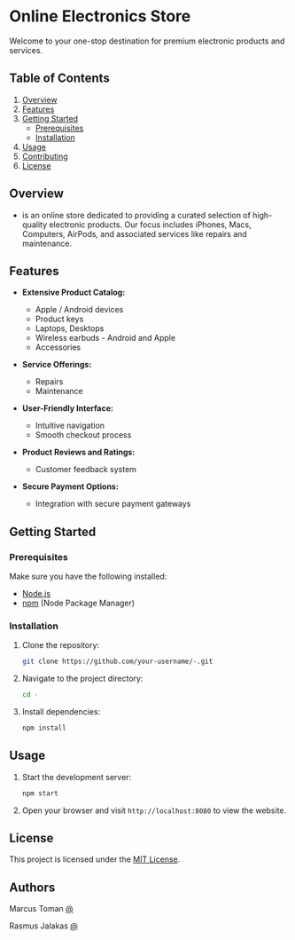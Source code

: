 
# Online Electronics Store

Welcome to your one-stop destination for premium electronic products and services.

## Table of Contents

1. [Overview](#overview)
2. [Features](#features)
3. [Getting Started](#getting-started)
    - [Prerequisites](#prerequisites)
    - [Installation](#installation)
4. [Usage](#usage)
5. [Contributing](#contributing)
6. [License](#license)

## Overview

-  is an online store dedicated to providing a curated selection of high-quality electronic products. Our focus includes iPhones, Macs, Computers, AirPods, and associated services like repairs and maintenance.

## Features

- **Extensive Product Catalog:**
  - Apple / Android devices
  - Product keys 
  - Laptops, Desktops
  - Wireless earbuds - Android and Apple
  - Accessories

- **Service Offerings:**
  - Repairs
  - Maintenance

- **User-Friendly Interface:**
  - Intuitive navigation
  - Smooth checkout process

- **Product Reviews and Ratings:**
  - Customer feedback system

- **Secure Payment Options:**
  - Integration with secure payment gateways

## Getting Started

### Prerequisites

Make sure you have the following installed:

- [Node.js](https://nodejs.org/)
- [npm](https://www.npmjs.com/) (Node Package Manager)

### Installation

1. Clone the repository:

    ```bash
    git clone https://github.com/your-username/-.git
    ```

2. Navigate to the project directory:

    ```bash
    cd -
    ```

3. Install dependencies:

    ```bash
    npm install
    ```

## Usage

1. Start the development server:

    ```bash
    npm start
    ```

2. Open your browser and visit `http://localhost:8080` to view the website.

## License

This project is licensed under the [MIT License](LICENSE).

## Authors

Marcus Toman
[@](https://github.com/MarcusTo)

Rasmus Jalakas
[@](https://github.com/RasssJ)
